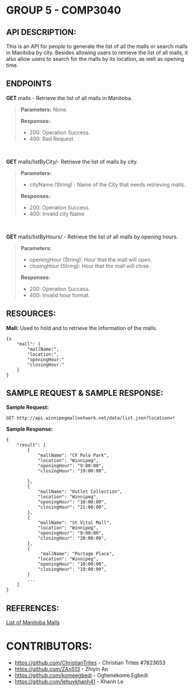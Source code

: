 # GROUP 5 - COMP3040

## API DESCRIPTION: 

This is an API for people to generate the list of all the malls or search malls in Manitoba by city. Besides allowing users to retrieve the list of all malls, it also allow users to search for the malls by its location, as well as opening time.

## ENDPOINTS 

**GET** malls - Retrieve the list of all malls in Manitoba.

>**Parameters:** None. 
>
>**Responses:**
>- 200: Operation Success.
>- 400: Bad Request

<br>

**GET** malls/listByCity/- Retrieve the list of malls by city.

>**Parameters:**
>- cityName (String) : Name of the City that needs retrieving malls.
>
>**Responses:**
>- 200: Operation Success.
>- 400: Invalid city Name

<br>

**GET** malls/listByHours/ - Retrieve the list of all malls by opening hours.

>**Parameters:**
>- openingHour (String): Hour that the mall will open.
>- closingHour (String): Hour that the mall will close.
>
>**Responses:**
>- 200: Operation Success.
>- 400: Invalid hour format.

## RESOURCES:

**Mall:** Used to hold and to retrieve the information of the malls.
```
{s
    "mall": {
        "mallName:", 
        "location:",
        "openingHour:"
        "closingHour:"
    }
}
```

## SAMPLE REQUEST & SAMPLE RESPONSE:

**Sample Request:**

```
GET http://api.winnipegmallnetwork.net/data/list.json?location=*
```

**Sample Response:**
```
{
    "result": [
        {
            "mallName": "CF Polo Park",
            "location": "Winnipeg",
            "openingHour": "9:00:00",
            "closingHour": "19:00:00",

        },
        {
            "mallName": "Outlet Collection",
            "location": "Winnipeg",
            "openingHour": "10:00:00",
            "closingHour": "21:00:00",
        },
        {
            "mallName": "St Vital Mall",
            "location": "Winnipeg",
            "openingHour": "9:00:00",
            "closingHour": "20:00:00",
        },
        {
             "mallName": "Portage Place",
            "location": "Winnipeg",
            "openingHour": "10:00:00",
            "closingHour": "19:00:00",
        }
        ...
    ]
}
```
## REFERENCES:

[List of Manitoba Malls](https://www.shopping-canada.com/shopping-malls-centers/manitoba)

# CONTRIBUTORS:

- https://github.com/ChristianTrites - Christian Trites #7823653
- https://github.com/ZAn513 - Zhiyin An
- https://github.com/komeegbedi - Oghenekome Egbedi
- https://github.com/lehuykhanh41 - Khanh Le


